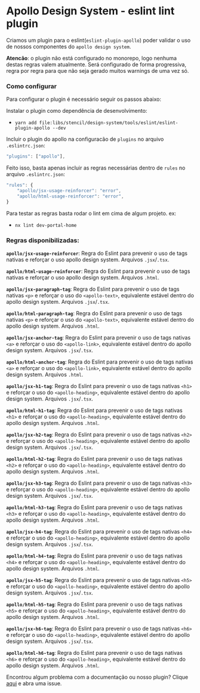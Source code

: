 # Apollo Design System - eslint lint plugin

Criamos um plugin para o eslint(`eslint-plugin-apollo`) poder validar o uso de nossos componentes do `apollo design system`.

<b>Atencão</b>: o plugin não está configurado no monorepo, logo nenhuma destas regras valem atualmente. Será configurado de forma progressiva, regra por regra para que não seja gerado muitos warnings de uma vez só.



### Como configurar

Para configurar o plugin é necessário seguir os passos abaixo:

Instalar o plugin como dependência de desenvolvimento:

-   `yarn add file:libs/stencil/design-system/tools/eslint/eslint-plugin-apollo --dev`

Incluir o plugin do apollo na configuracão de `plugins` no arquivo `.eslintrc.json`:

```js
"plugins": ["apollo"],
```

Feito isso, basta apenas incluir as regras necessárias dentro de `rules` no arquivo `.eslintrc.json`:

```js
"rules": {
    "apollo/jsx-usage-reinforcer": "error",
    "apollo/html-usage-reinforcer": "error",
}
```

Para testar as regras basta rodar o lint em cima de algum projeto. ex:

- `nx lint dev-portal-home`



### Regras disponibilizadas:

<b>`apollo/jsx-usage-reinforcer`</b>: Regra do Eslint para prevenir o uso de tags nativas e reforçar o uso apollo design system. Arquivos `.jsx`/`.tsx`.

<b>`apollo/html-usage-reinforcer`</b>:  Regra do Eslint para prevenir o uso de tags nativas e reforçar o uso apollo design system. Arquivos `.html`.

<b>`apollo/jsx-paragraph-tag`</b>:  Regra do Eslint para prevenir o uso de tags nativas `<p>` e reforçar o uso do `<apollo-text>`, equivalente estável dentro do apollo design system. Arquivos `.jsx`/`.tsx`.

<b>`apollo/html-paragraph-tag`</b>:  Regra do Eslint para prevenir o uso de tags nativas `<p>` e reforçar o uso do `<apollo-text>`, equivalente estável dentro do apollo design system. Arquivos `.html`.

<b>`apollo/jsx-anchor-tag`</b>:  Regra do Eslint para prevenir o uso de tags nativas `<a>` e reforçar o uso do `<apollo-link>`, equivalente estável dentro do apollo design system. Arquivos `.jsx`/`.tsx`.

<b>`apollo/html-anchor-tag`</b>:  Regra do Eslint para prevenir o uso de tags nativas `<a>` e reforçar o uso do `<apollo-link>`, equivalente estável dentro do apollo design system. Arquivos `.html`.

<b>`apollo/jsx-h1-tag`</b>:  Regra do Eslint para prevenir o uso de tags nativas `<h1>` e reforçar o uso do `<apollo-heading>`, equivalente estável dentro do apollo design system. Arquivos `.jsx`/`.tsx`.

<b>`apollo/html-h1-tag`</b>:  Regra do Eslint para prevenir o uso de tags nativas `<h1>` e reforçar o uso do `<apollo-heading>`, equivalente estável dentro do apollo design system. Arquivos `.html`.

<b>`apollo/jsx-h2-tag`</b>:  Regra do Eslint para prevenir o uso de tags nativas `<h2>` e reforçar o uso do `<apollo-heading>`, equivalente estável dentro do apollo design system. Arquivos `.jsx`/`.tsx`.

<b>`apollo/html-h2-tag`</b>:  Regra do Eslint para prevenir o uso de tags nativas `<h2>` e reforçar o uso do `<apollo-heading>`, equivalente estável dentro do apollo design system. Arquivos `.html`.

<b>`apollo/jsx-h3-tag`</b>:  Regra do Eslint para prevenir o uso de tags nativas `<h3>` e reforçar o uso do `<apollo-heading>`, equivalente estável dentro do apollo design system. Arquivos `.jsx`/`.tsx`.

<b>`apollo/html-h3-tag`</b>:  Regra do Eslint para prevenir o uso de tags nativas `<h3>` e reforçar o uso do `<apollo-heading>`, equivalente estável dentro do apollo design system. Arquivos `.html`.

<b>`apollo/jsx-h4-tag`</b>:  Regra do Eslint para prevenir o uso de tags nativas `<h4>` e reforçar o uso do `<apollo-heading>`, equivalente estável dentro do apollo design system. Arquivos `.jsx`/`.tsx`.

<b>`apollo/html-h4-tag`</b>:  Regra do Eslint para prevenir o uso de tags nativas `<h4>` e reforçar o uso do `<apollo-heading>`, equivalente estável dentro do apollo design system. Arquivos `.html`.

<b>`apollo/jsx-h5-tag`</b>:  Regra do Eslint para prevenir o uso de tags nativas `<h5>` e reforçar o uso do `<apollo-heading>`, equivalente estável dentro do apollo design system. Arquivos `.jsx`/`.tsx`.

<b>`apollo/html-h5-tag`</b>:  Regra do Eslint para prevenir o uso de tags nativas `<h5>` e reforçar o uso do `<apollo-heading>`, equivalente estável dentro do apollo design system. Arquivos `.html`.

<b>`apollo/jsx-h6-tag`</b>:  Regra do Eslint para prevenir o uso de tags nativas `<h6>` e reforçar o uso do `<apollo-heading>`, equivalente estável dentro do apollo design system. Arquivos `.jsx`/`.tsx`.

<b>`apollo/html-h6-tag`</b>:  Regra do Eslint para prevenir o uso de tags nativas `<h6>` e reforçar o uso do `<apollo-heading>`, equivalente estável dentro do apollo design system. Arquivos `.html`.





Encontrou algum problema com a documentação ou nosso plugin?
Clique <a href="https://github.com/PicPay/picpay-frontend/issues/new?title=[DS]Apollo eslint plugin">aqui</a> e abra uma issue.
